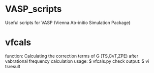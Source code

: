 # VASP_scripts
Useful scripts for VASP (Vienna Ab-initio Simulation Package)
# vfcals
function: Calculating the correction terms of G (TS,CvT,ZPE) after vabrational frequency calculation
usage: $ vfcals.py
check output: $ vi tsresult
